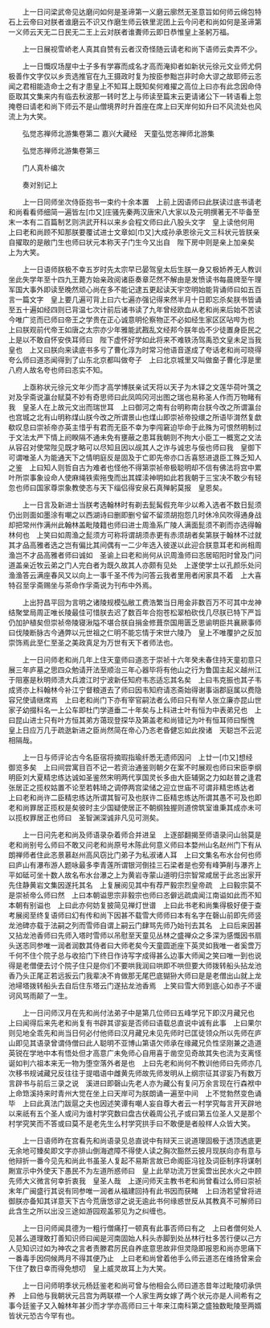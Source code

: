 <!-- { "loadSidebar": true } -->
　　上一日问梁武帝见达磨问如何是圣谛第一义磨云廓然无圣意旨如何师云绵包特石上云帝曰对朕者谁磨云不识又作磨生师云铁里泥团上云今问老和尚如何是圣谛第一义师云天无二日民无二王上云对朕者谁聻师云即日恭惟皇上圣躬万福。

　　上一日展视雪峤老人真其自赞有云者汉奇怪随云请老和尚下语师云卖弄不少。

　　上一日慨叹场屋中士子多有学寡而成名才高而淹抑者如新状元徐元文业师尤侗极善作文字仅以乡贡选推官在九王摄政时复为按臣参黜岂非时命大谬之故耶师云忞闻之君相能造命士之有才患皇上不知耳上既知矣何难擢之高位上曰亦有此念因命侍臣取其文集来内有临去秋波那一转时艺上与师读至篇末云更请诸公下一转语看上忽掩卷曰请老和尚下师云不是山僧境界时升首座在席上曰天岸何如升曰不风流处也风流上为大笑。

　　弘觉忞禅师北游集卷第二
嘉兴大藏经　天童弘觉忞禅师北游集


　　弘觉忞禅师北游集卷第三

　　门人真朴编次

　　奏对别记上

　　上一日同师坐次侍臣抱书一束约十余本置　上前上因语师曰此朕读过底书请老和尚看看师细简一遍皆左[巾又]庄骚先秦两汉唐宋八大家以及元明撰著无不毕备至末一本有二百篇制艺则洪武开科以来乡会程文师曰此八股头文字　皇上读他何用　上曰老和尚顾不知那朕要覆试进士文章如[巾又]大成孙承恩徐元文三科状元皆朕亲自擢取的是敝门生也师曰状元本称天子门生今又出自　陛下房中则是亲上加亲矣　上为大笑。

　　上一日语师朕极不幸五岁时先太宗早已晏驾皇太后生朕一身又极娇养无人教训坐此失学年至十四九王薨方始亲政阅诸臣奏章茫然不解由是发愤读书每晨牌至午理军国大事外即读至晚然顽心尚在多不能记逮五更起读天宇空明始能背诵师曰如五百言一篇文字　皇上要几遍可背上曰六七遍亦强记得来然半月十日即忘杀矣朕书皆诵至五十遍如经四则已背温七次计前后诸书读了九年曾经欧血从老和尚来后始不苦读今唯广览而已师曰帝王之学贵在正心诚意明伦察物正不必如经生家区区呫哔为也　上曰朕观前代帝王如唐之太宗亦少年雅能武戡乱文经邦今朕年齿不少徒置身臣民之上是以不敢自怀安佚耳师曰　陛下虚怀好学如此将来不难轶汤驾禹恐文皇未足当我皇也　上又曰朕向来读底书多亏了曹化淳为时常习他语音遂成了夸话老和尚可晓得夸么师曰道忞闻得到了山东北京都叫做夸子　上曰北京城里又叫做奤子曹化淳是里八府人故名夸也师曰忞实不知。

　　上亟称状元徐元文年少而才高学博朕亲试天将以天子为木铎之文莲华荷叶蕅之对及孚斋说瀛台赋莫不妙有奇思师曰此凤鸣冈河出图之瑞也易称圣人作而万物睹有我　皇圣人在上故元文出而瑞世耳　上曰御河之南有台明称南台朕今改之所谓瀛台也宫城之北有山明称煤山朕今改之所谓景山也煤山即崇祯帝投缳之所语毕潸然复歔欷叹息曰崇祯帝亦英主惜乎有君而无臣不幸为李闯窘迫毕命于此殊为可恨然明制过于文法太严下情上阏睽隔不通未免有壅蔽之患耳我朝则不拘大小臣工一概宽之文法从容召对使常陛见既才略可以尽知且因以觇其人之诈与诚忠与佞也师曰我　皇御下可谓唯圣人为能通天下之情明庭反是固及于亡即先帝亦口舌喜怒进退臣工殊乏知人之鉴　上曰知人则哲自古为难者也怪他不得第崇祯帝极聪明却不信有佛法将宫中累叶所崇事象设命人使麻绳铁索拖曳而出其媟渎神明如此若我朝于三宝决不敢少有轻忽也师曰国家尊崇象教使忞与天下缁侣得安泉石真殚躬莫报　皇恩矣。

　　上一日言及新进士当朕考选翰林时有剃去髭髯假充年少以希入选者不数日髭须仍出则面如墨涂有嘲之以西湖诗曰删即删兮留不留须胡抱怨几时休冷风吹得通身战却把常州作满州此翰林盖毗陵籍也师曰进士周渔系广陵人满面髭须不剃而亦选得翰林何也　上笑曰如周渔之髭须方可称将谓胡须赤更有赤须胡者矣第朕于翰林不过就其才品高雅者选之岂有偏比其间偶有一二少年选入彼遂以此迎合朕意耳老和尚相周渔岂不才品高雅者师曰诚如　圣谕上曰老和尚何从识周渔师曰忞居昭阳时曾及门问道盖亲近牧云弟之门人完白者为既久故其人亦颇有见处　上遂使学士以孔颜乐处问渔渔答云满座春风又以向上一事千圣不传为问答云我者里用者闲家具不着　上大喜特召至孚斋赐坐与茶命作孚斋说为刊布中外焉。

　　上出狩昌平回为言明之诸陵规模弘敝工费浩繁当日用金非数百万不可其中龙神结聚堂局周正唯长陵最佳可惜朕去迟了数百年合抱苍松翠柏砍伐几尽朕已特下严旨仍加护植矣但崇祯帝陵寝湫隘不堪合朕自捐金修葺奈国用匮乏思谕明臣共襄厥事师曰伐陵断脉古今通弊以元世祖之仁明不能忘情于宋世六陵乃　皇上不唯覆护之反加崇饰焉此至仁至圣之美政真足为万世有天下者师法也。

　　上一日问师老和尚几年上住天童师曰道忞于崇祯十六年癸未春住持天童初意只展三年庐墓之思四众勉请开法至顺治三年心器毕将有他山之行为鲁国主起义越州江于阻塞是秋明师溃大兵渡江时宁波新任知府韦忞适忘其名矣　上曰韦克振也其子韦成贤亦上科翰林今补江宁督粮道去了师曰因韦知府请忞斋始得谢事诣郡庭属以费隐容兄使请继席焉　上曰老和尚门下亦有宰官嗣法者么师曰只有举人张立廉亦昆山世家子幼掇科名一上公车即杜门学道垂二十年矣与上科进士叶有恒为中表弟兄也　上曰昆山进士只有叶方恒其弟方蔼现登探华及第盖老和尚错记为叶有恒耳师曰惭愧　皇上日应万几于疏逖新进之臣尚然简在帝心乃忞老昏健忘如此揆诸　天聪岂不云泥相隔哉。

　　上一日与师评论古今名臣宿将摘瑕指瑜纤悉无遗师因问　上廿一[巾又]想经　御览多矣　上曰间尝寓目百不记一若资治通鉴则朝夕在案不时展观也师曰宋臣李纲明臣刘大夏精忠练达诚如圣鉴然宋明两代享国灵长多由大臣辅弼之力如赵普之逢君张居正之揽权姑置不论至若韩琦之调停两宫梁储之迎立世庙不可谓非精忠练达者　上曰老和尚许二臣精忠练达所谓其智可及也朕许二臣精忠练达所谓其愚不可及也即老和尚罪居正揽权是矣彼时主少国疑使居正不朝纲独握则道傍筑室谁秉其成亦未可以揽权罪居正也师曰　圣智渊深诚非凡见可测矣。

　　上一日问先老和尚及师语录杂着师合并进呈　上逐部翻揭至师语录问山翁莫是老和尚别号么师曰不敢又问老和尚原号木陈此何意义师曰本婺州山名赵州门下有从朗禅师者住此忞景慕赵州高风窃比门弟子为私淑诸人耳　上曰文集名布水台何也师曰庐山有瀑布游人题咏最多李青莲所谓银河倒挂三石梁者是也旁有峰笋削与瀑齐上平如砥可坐十数人故名布水台瀑之上为黄岩寺蒙山道明归宗智常咸居于此忞出家开先住静黄岩文集因遂托其名　上复展阅见其中有荐严毅宗烈皇帝疏　上曰毅宗莫不是崇祯帝么师曰然　上曰本朝谥思宗非毅宗也师曰忞僻远疏虞闻江南谥如此而不知本朝有别谥也　上曰此亦何妨复披简见禅灯世谱　上曰此书老和尚集得极好便于查考展阅至终复语师曰幻有传和尚下因甚不载雪大师师曰本有名字在磬山前即先师竖龙池碑亦载于法嗣之列而雪师自谓上嗣云门肆骂先师乃始刊去其名　上曰后来因甚又拈龙池香师曰先师入塔时雪师以吊慰至天童见丛林之盛禅众之多深为感慨因书扇头送忞同参唯一润者润数其侍者曰大师老矣今天童圆逝座下英灵如我唯一者奚啻万千何不住个院子总与收拾门下终日作诗写字成得甚么边事大师闻之笑曰唯一到也说得是老僧便去讨个院子住只是你们不要哄我润曰哄即不哄但要大师拨转船头拈龙池香乃头正尾正若远扳云门我辈决不肯做那无尾巴底猢狲大师曰是是老僧出山就上龙池埽塔拨转船头去自后住东塔云门遂拈龙池香焉　上笑曰雪大师到底心如赤子不谩诃风骂雨颠了一生。

　　上一日问师汉月在先和尚付法弟子中是第几位师曰五峰学兄下即汉月藏兄也　上曰闻得后来先老和尚复有书辟其谬妄是否师曰语载总直说中诚有此事　上曰果尔则见地全乖先和尚当日何必付他师曰汉月藏兄未见先师时已匡徒领众所以先师在庐山即见其语录曾谓侍僧曰此人聪明不亚博山第语欠师承在缘藏兄负性坚刚兼之造道英锐在学地中本有悟处但才高意广未免师心自用喜于凿空见奇故其失也流为支离怪诞如判六祖本来无一物为堕空落外者是也　上曰先老和尚何不教训他师曰先师亦几次移书规诫藏兄反往往于提唱语中雌黄先师故先师发明从上纲宗征其谬妄乃有数万言辟书与前后三录之说　溪进曰即磬山先老人亦为藏公有复问万余言现在行森袱中　上命筇溪持来时青州大觉在坐上曰天岸可为朕朗诵一遍至中间　上不觉勃然变色诵毕　上曰此真法门跋扈之夫也因述笑谭有嘲人妄自尊大者云一村学究每言开天辟地以来祇有五个圣人或问为谁村学究数曰盘古伏羲周公孔子或曰第五位圣人又是那个村学究笑而不答或曰莫不是老先生么村学究拱手曰不敢便是者般样人众皆大笑。

　　上一日语师昨在宫看先和尚语录见总直说中有辩天三说道理固极于透顶透底更无余地可臻矣即文字亦排山倒海遮障不得使人读之胸次豁然云披月现朕向亦有意与他辩折一番今见先和尚此书虽圣人复起不易斯言故已命阁臣冯铨及词臣制序将谋剞劂宣示中外使天下愚民不为左道所惑师曰　皇上此举功流万世奚啻出民水火之中顾先师大义微言何幸折衷我　皇圣人哉　上遂问师天主教书老和尚曾看过么师曰崇祯末年广闽盛行其说有同参唯一润者从福建回持有此书因而获睹　上曰汤若望曾将进御朕亦备知其详意天下古今荒唐悠谬之说无逾此书何缘惑世反从其教真不可解师曰此含生之所以出没三途如游园观盖邪见为之纠缠也。

　　上一日问师闻具德为一粗行僧痛打一顿真有此事否师曰有之　上曰者僧何处人见甚么道理敢打善知识师曰闻是河南固始人科头赤脚到处丛林行杜多苦行便以己方人见知识过如为神农之言者责滕君厉民自养底意思故非但灵隐即报恩和尚亦思痛下一番毒手因伺候两月不得其便乃止　上曰老和尚曾着他手么师云道忞在维扬曾来会下住了数日幸而得免想叨　皇上威灵故耳上为大笑。

　　上一日问师明季状元杨廷鉴老和尚可曾与他相会么师曰道忞昔年过毗陵叨承供养　上曰他与我朝状元吕宫为两联襟一个人家生两女嫁了两个状元亦是人间希有之事今廷鉴子又入翰林年甚少而才学亦高师曰三十年来江南科第之盛独数毗陵至两婿皆状元恐古今罕有也。

